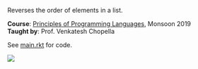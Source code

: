 Reverses the order of elements in a list.

**Course**: [Principles of Programming Languages], Monsoon 2019<br>
**Taught by**: Prof. Venkatesh Chopella

See [main.rkt] for code.

![](https://ga-beacon.deno.dev/G-G1E8HNDZYY:v51jklKGTLmC3LAZ4rJbIQ/github.com/moocf/list-reverse.racket)

[Principles of Programming Languages]: https://github.com/iiithf/principles-of-programming-languages
[main.rkt]: main.rkt
